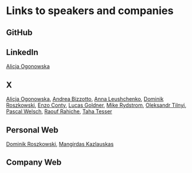 # Links to speakers and companies


## GitHub


## LinkedIn

[Alicja Ogonowska](https://www.linkedin.com/in/alicja-ogonowska)
## X

[Alicja Ogonowska](https://x.com/AlicjaOgonowska), [Andrea Bizzotto](https://x.com/biz84), [Anna Leushchenko](https://x.com/AnnaLeushchenko), [Dominik Roszkowski](https://x.com/OrestesGaolin), [Enzo Conty](https://x.com/enzoconty), [Lucas Goldner](https://x.com/LucasGoldner), [Mike Rydstrom](https://x.com/RydMike), [Oleksandr Tilnyi](https://x.com/alex_tilnyi), [Pascal Welsch](https://x.com/passsy), [Raouf Rahiche](https://x.com/raoufrahiche), [Taha Tesser](https://x.com/TahaTesser)
## Personal Web

[Dominik Roszkowski](https://roszkowski.dev), [Mangirdas Kazlauskas](https://kazlauskas.dev)
## Company Web


